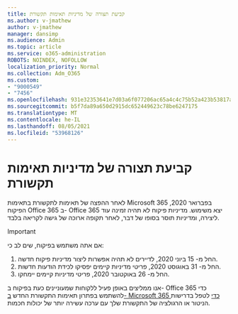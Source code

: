 ```yaml
---
title: קביעת תצורה של מדיניות תאימות תקשורת
ms.author: v-jmathew
author: v-jmathew
manager: dansimp
ms.audience: Admin
ms.topic: article
ms.service: o365-administration
ROBOTS: NOINDEX, NOFOLLOW
localization_priority: Normal
ms.collection: Adm_O365
ms.custom:
- "9000549"
- "7456"
ms.openlocfilehash: 931e32353641e7d03a6f077206ac65a4c4c75b52a423b53817aa67db863bb20c
ms.sourcegitcommit: b5f7da89a650d2915dc652449623c78be6247175
ms.translationtype: MT
ms.contentlocale: he-IL
ms.lasthandoff: 08/05/2021
ms.locfileid: "53968126"
---
```

# <a name="configure-communication-compliance-policies"></a>קביעת תצורה של מדיניות תאימות תקשורת

לאחר ההפצה של תאימות לתקשורת בתאימות Microsoft 365 בפברואר 2020, הפיקוח Office 365 ב- Office 365 יצא משימוש. מדיניות פיקוח לא תהיה זמינה עוד ליצירה, ומדיניות תוסר בסופו של דבר, לאחר תקופה ארוכה של גישה לקריאה בלבד.

> [!IMPORTANT]
> אם אתה משתמש בפיקוח, שים לב כי:
>
> 1. החל מ- 15 ביוני 2020, לדיירים לא תהיה אפשרות ליצור מדיניות פיקוח חדשה.
> 2. החל מ- 31 באוגוסט 2020, פריטי מדיניות קיימים יפסיקו לכידת הודעות חדשות.
> 3. החל מ- 26 באוקטובר 2020, פריטי מדיניות קיימים יימחקו.

אנו ממליצים באופן פעיל ללקוחות שמעוניינים כעת בפיקוח ב- Office 365 כדי להשתמש בפתרון תאימות התקשורת החדש [ב- Microsoft 365 כדי](https://go.microsoft.com/fwlink/?linkid=2128593) לטפל בדרישות הניטור או הרגולציה של התקשורת שלך עם ערכה עשירה יותר של יכולות חכמות.
